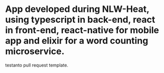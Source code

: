 # App developed during NLW-Heat, using typescript in back-end, react in front-end, react-native for mobile app and elixir for a word counting microservice.

testanto pull request template.